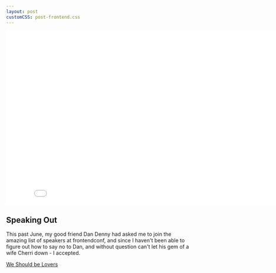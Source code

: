 ```yaml
---
layout: post
customCSS: post-frontend.css
---
```


<div class="article-header">
	<iframe src="//player.vimeo.com/video/78038499?title=0&amp;byline=0&amp;portrait=0" width="840" height="472" frameborder="0" webkitallowfullscreen mozallowfullscreen allowfullscreen></iframe>
</div>

<article>
	<h1>Speaking Out</h1>
	<p>This past June, my good friend Dan Denny had asked me to join the amazing list of speakers at frontendconf, and since I haven't been able to figure out how to say no to Dan, and without question can't let his gem of a wife Cherri down - I accepted.</p>

<a class="embedly-card" href="https://speakerdeck.com/mattgraham/we-should-be-lovers">We Should be Lovers</a>
<script>!function(a){var b="embedly-platform",c="script";if(!a.getElementById(b)){var d=a.createElement(c);d.id=b,d.src=("https:"===document.location.protocol?"https":"http")+"://cdn.embedly.com/widgets/platform.js";var e=document.getElementsByTagName(c)[0];e.parentNode.insertBefore(d,e)}}(document);</script>
</article>